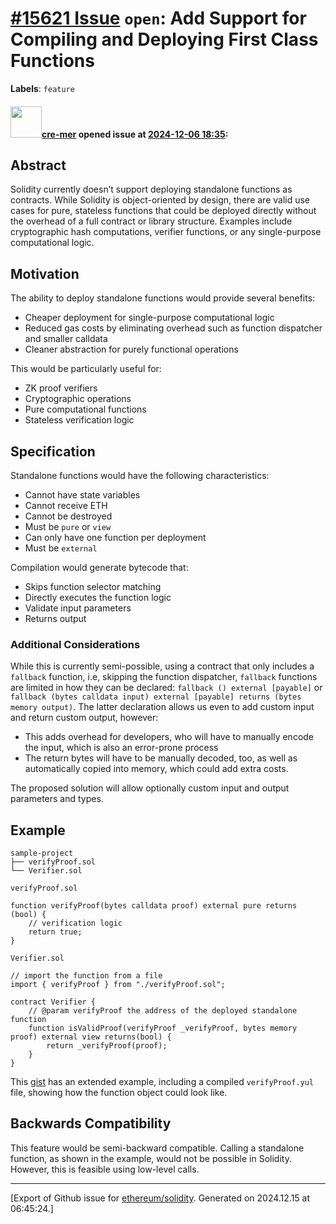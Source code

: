 # [\#15621 Issue](https://github.com/ethereum/solidity/issues/15621) `open`: Add Support for Compiling and Deploying First Class Functions
**Labels**: `feature`


#### <img src="https://avatars.githubusercontent.com/u/33655900?u=360e8fc6cb6972ee602cdec363dd8921db07464c&v=4" width="50">[cre-mer](https://github.com/cre-mer) opened issue at [2024-12-06 18:35](https://github.com/ethereum/solidity/issues/15621):

## Abstract

Solidity currently doesn’t support deploying standalone functions as contracts. While Solidity is object-oriented by design, there are valid use cases for pure, stateless functions that could be deployed directly without the overhead of a full contract or library structure. Examples include cryptographic hash computations, verifier functions, or any single-purpose computational logic.

## Motivation

The ability to deploy standalone functions would provide several benefits:

- Cheaper deployment for single-purpose computational logic
- Reduced gas costs by eliminating overhead such as function dispatcher and smaller calldata
- Cleaner abstraction for purely functional operations

This would be particularly useful for:

- ZK proof verifiers
- Cryptographic operations
- Pure computational functions
- Stateless verification logic

## Specification

Standalone functions would have the following characteristics:

- Cannot have state variables
- Cannot receive ETH
- Cannot be destroyed
- Must be `pure` or `view`
- Can only have one function per deployment
- Must be `external`

Compilation would generate bytecode that:

- Skips function selector matching
- Directly executes the function logic
- Validate input parameters
- Returns output

### Additional Considerations

While this is currently semi-possible, using a contract that only includes a `fallback` function, i.e, skipping the function dispatcher, `fallback` functions are limited in how they can be declared: `fallback () external [payable]` or `fallback (bytes calldata input) external [payable] returns (bytes memory output)`. The latter declaration allows us even to add custom input and return custom output, however:

- This adds overhead for developers, who will have to manually encode the input, which is also an error-prone process
- The return bytes will have to be manually decoded, too, as well as automatically copied into memory, which could add extra costs.

The proposed solution will allow optionally custom input and output parameters and types.

## Example

```
sample-project
├── verifyProof.sol
└── Verifier.sol
```

`verifyProof.sol`

```solidity
function verifyProof(bytes calldata proof) external pure returns (bool) {
    // verification logic
    return true;
}
```

`Verifier.sol`

```solidity
// import the function from a file
import { verifyProof } from "./verifyProof.sol";

contract Verifier {    
    // @param verifyProof the address of the deployed standalone function
    function isValidProof(verifyProof _verifyProof, bytes memory proof) external view returns(bool) {
        return _verifyProof(proof);
    }
}
```

This [gist](https://gist.github.com/cre-mer/b6cdd9174dcb0d6f3d4ac0f22911090b) has an extended example, including a compiled `verifyProof.yul` file, showing how the function object could look like.

## Backwards Compatibility

This feature would be semi-backward compatible. Calling a standalone function, as shown in the example, would not be possible in Solidity. However, this is feasible using low-level calls.




-------------------------------------------------------------------------------



[Export of Github issue for [ethereum/solidity](https://github.com/ethereum/solidity). Generated on 2024.12.15 at 06:45:24.]
